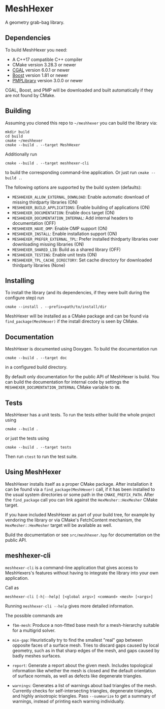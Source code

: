 # MeshHexer

A geometry grab-bag library.

## Dependencies
To build MeshHexer you need:
- A C++17 compatible C++ compiler
- CMake version 3.28.3 or newer
- [CGAL](www.cgal.org) version 6.0.1 or newer
- [Boost](www.boost.org) version 1.81 or newer
- [PMPLibrary](www.pmp-library.org) version 3.0.0 or newer
 
CGAL, Boost, and PMP will be downloaded and built automatically if they are not found by CMake.

## Building

Assuming you cloned this repo to ``~/meshhexer`` you can build the library via:
```
mkdir build
cd build
cmake ~/meshhexer
cmake --build . --target MeshHexer
```

Additionally run
```
cmake --build . --target meshhexer-cli
```
to build the corresponding command-line application. Or just run ``cmake --build .``.

The following options are supported by the build system (defaults):
- `MESHHEXER_ALLOW_EXTERNAL_DOWNLOAD`: Enable automatic download of missing thirdparty libraries (ON)
- `MESHHEXER_BUILD_APPLICATIONS`: Enable building of applications (ON)
- `MESHHEXER_DOCUMENTATION`: Enable docs target (ON)
- `MESHHEXER_DOCUMENTATION_INTERNAL`: Add internal headers to documentation (OFF)
- `MESHHEXER_HAVE_OMP`: Enable OMP support (ON)
- `MESHHEXER_INSTALL`: Enable installation support (ON)
- `MESHHEXER_PREFER_EXTERNAL_TPL`: Prefer installed thirdparty libraries over downloading missing libraries (ON)
- `MESHHEXER_SHARED_LIB`: Build as a shared library (OFF)
- `MESHHEXER_TESTING`: Enable unit tests (ON)
- `MESHHEXER_TPL_CACHE_DIRECTORY`: Set cache directory for downloaded thirdparty libraries (None)

## Installing

To install the library (and its dependencies, if they were built during the configure step) run
```
cmake --install . --prefix=path/to/install/dir
```

MeshHexer will be installed as a CMake package and can be found via ``find_package(MeshHexer)`` if the install directory is seen by CMake.

## Documentation

MeshHexer is documented using Doxygen. To build the documentation run
```
cmake --build . --target doc
```
in a configured build directory.

By default only documentation for the public API of MeshHexer is build.
You can build the documentation for internal code by settings the `MESHHEXER_DOCUMENTATION_INTERNAL` CMake variable to `ON`.

## Tests

MeshHexer has a unit tests. To run the tests either build the whole project using
```
cmake --build .
```
or just the tests using
```
cmake --build . --target tests
```

Then run `ctest` to run the test suite.

## Using MeshHexer

MeshHexer installs itself as a proper CMake package. After installation it can be found via a ``find_package(MeshHexer)`` call, if it has been installed to the usual system directories or some path in the ``CMAKE_PREFIX_PATH``. 
After the ``find_package`` call you can link against the ``HexMesher::HexMesher`` CMake target.

If you have included MeshHexer as part of your build tree, for example by vendoring the library or via CMake's FetchContent mechanism, the ``HexMesher::HexMesher`` target will be available as well.

Build the documentation or see ``src/meshhexer.hpp`` for documentation on the public API.

## meshhexer-cli

``meshhexer-cli`` is a command-line application that gives access to MeshHexers's features without having to integrate the library into your own application.

Call as
```
meshhexer-cli [-h|--help] [<global args>] <command> <mesh> [<args>]
```
Running ``meshhexer-cli --help`` gives more detailed information.

The possible commands are
- ``fbm-mesh``: Produce a non-fitted base mesh for a mesh-hierarchy suitable for a multigrid solver.

- ``min-gap``: Heuristically try to find the smallest "real" gap between opposite faces of a surface mesh. Tries to discard gaps caused by local geometry, such as in that sharp edges of the mesh, and gaps caused by badly meshes surfaces.

- ``report``: Generate a report about the given mesh. Includes topological information like whether the mesh is closed and the default orientation of surface normals, as well as defects like degenerate triangles.

- ``warnings``: Generates a list of warnings about bad triangles of the mesh. Currently checks for self-intersecting triangles, degenerate triangles, and highly anisotropic triangles. Pass ``--summarize`` to get a summary of warnings, instead of printing each warning individually.


